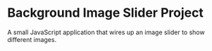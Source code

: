# Background Image Slider Project
A small JavaScript application that wires up an image slider to show different images.
